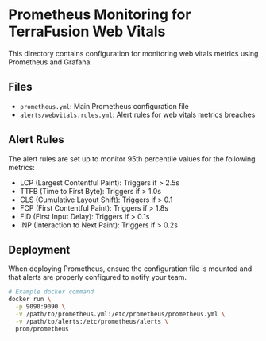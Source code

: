# Prometheus Monitoring for TerraFusion Web Vitals

This directory contains configuration for monitoring web vitals metrics using Prometheus and Grafana.

## Files

- `prometheus.yml`: Main Prometheus configuration file
- `alerts/webvitals.rules.yml`: Alert rules for web vitals metrics breaches

## Alert Rules

The alert rules are set up to monitor 95th percentile values for the following metrics:

- LCP (Largest Contentful Paint): Triggers if > 2.5s
- TTFB (Time to First Byte): Triggers if > 1.0s
- CLS (Cumulative Layout Shift): Triggers if > 0.1
- FCP (First Contentful Paint): Triggers if > 1.8s
- FID (First Input Delay): Triggers if > 0.1s
- INP (Interaction to Next Paint): Triggers if > 0.2s

## Deployment

When deploying Prometheus, ensure the configuration file is mounted and that alerts are properly configured to notify your team.

```bash
# Example docker command
docker run \
  -p 9090:9090 \
  -v /path/to/prometheus.yml:/etc/prometheus/prometheus.yml \
  -v /path/to/alerts:/etc/prometheus/alerts \
  prom/prometheus
```